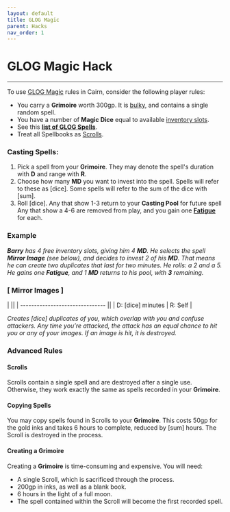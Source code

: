 ```yaml
---
layout: default
title: GLOG Magic
parent: Hacks
nav_order: 1
---
```


# GLOG Magic Hack
---
To use [GLOG Magic](http://goblinpunch.blogspot.com/2016/09/the-glog-wizards.html) rules in Cairn, consider the following player rules:
- You carry a **Grimoire** worth 300gp. It is [bulky](cairn-srd/#inventory), and contains a single random spell.
- You have a number of **Magic Dice** equal to available [inventory slots](cairn-srd/#inventory).
- See this [**list of GLOG Spells**](https://drive.google.com/file/d/1OTVy-5Vm44xhRmFO4tKFCJto-_cw0xYtD8lNj8AsSJY/view?pli=1).
- Treat all Spellbooks as [Scrolls](/hacks/glog-magic/#scrolls).

### Casting Spells:
1. Pick a spell from your **Grimoire**. They may denote the spell's duration with **D** and range with **R**.
2. Choose how many **MD** you want to invest into the spell. Spells will refer to these as [dice]. Some spells will refer to the sum of the dice with [sum].
3. Roll [dice]. Any that show 1-3 return to your **Casting Pool** for future spell  Any that show a 4-6 are removed from play, and you gain one [**Fatigue**](/cairn-srd/#rules) for each.

### **Example**
_**Barry** has 4 free inventory slots, giving him 4 **MD**. He selects the spell **Mirror Image** (see below), and decides to invest 2 of his **MD**. That means he can create two duplicates that last for two minutes. He rolls: a 2 and a 5. He gains one **Fatigue**, and 1 **MD** returns to his pool, with **3** remaining._

### [ **Mirror Images** ]

|                                 ||
| ------------------------------- ||
| D: [dice] minutes | R: Self |

_Creates [dice] duplicates of you, which overlap with you and confuse attackers. Any time you’re attacked, the attack has an equal chance to hit you or any of your images. If an image is hit, it is destroyed._

### Advanced Rules

#### **Scrolls**
Scrolls contain a single spell and are destroyed after a single use. Otherwise, they work exactly the same as spells recorded in your **Grimoire**.

#### **Copying Spells**
You may copy spells found in Scrolls to your **Grimoire**. This costs 50gp for the gold inks and takes 6 hours to complete, reduced by [sum] hours. The Scroll is destroyed in the process.

#### **Creating a Grimoire**
Creating a **Grimoire** is time-consuming and expensive. You will need:
- A single Scroll, which is sacrificed through the process.
- 200gp in inks, as well as a blank book.
- 6 hours in the light of a full moon.
- The spell contained within the Scroll will become the first recorded spell.

